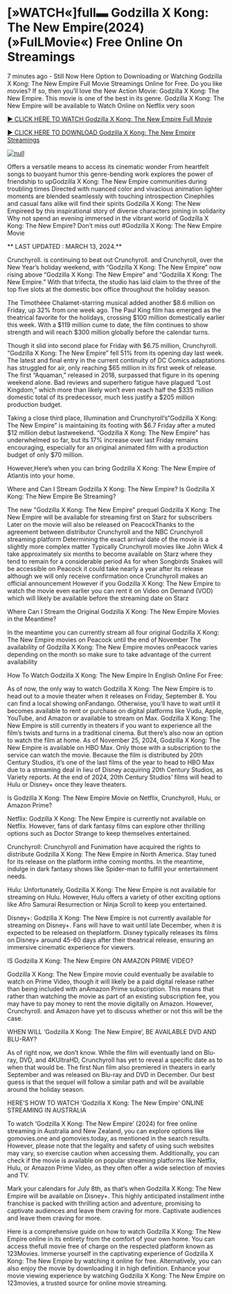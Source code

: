 <h1>[»WATCH«]full▬ Godzilla X Kong: The New Empire(2024) (»FulLMovie«) Free Online On Streamings</h1>

7 minutes ago - Still Now Here Option to Downloading or Watching Godzilla X Kong: The New Empire Full Movie Streamings Online for Free. Do you like movies? If so, then you’ll love the New Action Movie: Godzilla X Kong: The New Empire. This movie is one of the best in its genre. Godzilla X Kong: The New Empire will be available to Watch Online on Netflix very soon</p>
<p dir="auto"><a href="https://stream.evmovies.com/movie/823464/godzilla-x-kong-the-new-empire" rel="nofollow">► CLICK HERE TO WATCH Godzilla X Kong: The New Empire Full Movie</a></p>
<p dir="auto"><a href="https://stream.evmovies.com/movie/823464/godzilla-x-kong-the-new-empire" rel="nofollow">► CLICK HERE TO DOWNLOAD Godzilla X Kong: The New Empire Streamings</a></p>
<p dir="auto"><a href="https://stream.evmovies.com/movie/823464/godzilla-x-kong-the-new-empire" rel="nofollow"><img src="https://camo.githubusercontent.com/abb2148613ed2c31b6fd5c164e6a142c9074d86e9468c674b26300adbf87c7f7/68747470733a2f2f7374617469632e7769787374617469632e636f6d2f6d656469612f3835356132355f30343362356162656234616534643335616330303331393865376665353665647e6d76322e676966" alt="null" style="max-width: 100%;"></a>
      <span>
        <a href="https://stream.evmovies.com/movie/823464/godzilla-x-kong-the-new-empire" rel="nofollow">
</a></span></p><p dir="auto">Offers a versatile means to access its cinematic wonder From heartfelt songs to buoyant humor this genre-bending work explores the power of friendship to upGodzilla X Kong: The New Empire communities during troubling times Directed with nuanced color and vivacious animation lighter moments are blended seamlessly with touching introspection Cinephiles and casual fans alike will find their spirits Godzilla X Kong: The New Empireed by this inspirational story of diverse characters joining in solidarity Why not spend an evening immersed in the vibrant world of Godzilla X Kong: The New Empire? Don’t miss out! #Godzilla X Kong: The New Empire Movie</p>
<p dir="auto">** LAST UPDATED : MARCH 13, 2024.**</p>
<p dir="auto">Crunchyroll. is continuing to beat out Crunchyroll. and Crunchyroll, over the New Year’s holiday weekend, with “Godzilla X Kong: The New Empire” now rising above “Godzilla X Kong: The New Empire” and “Godzilla X Kong: The New Empire.” With that trifecta, the studio has laid claim to the three of the top five slots at the domestic box office throughout the holiday season.</p>
<p dir="auto">The Timothéee Chalamet-starring musical added another $8.6 million on Friday, up 32% from one week ago. The Paul King film has emerged as the theatrical favorite for the holidays, crossing $100 million domestically earlier this week. With a $119 million cume to date, the film continues to show strength and will reach $300 million globally before the calendar turns.</p>

<p dir="auto">Though it slid into second place for Friday with $6.75 million, Crunchyroll. “Godzilla X Kong: The New Empire” fell 51% from its opening day last week. The latest and final entry in the current continuity of DC Comics adaptations has struggled for air, only reaching $65 million in its first week of release. The first “Aquaman,” released in 2018, surpassed that figure in its opening weekend alone. Bad reviews and superhero fatigue have plagued “Lost Kingdom,” which more than likely won’t even reach half the $335 million domestic total of its predecessor, much less justify a $205 million production budget.</p>
<p dir="auto">Taking a close third place, Illumination and Crunchyroll’s“Godzilla X Kong: The New Empire” is maintaining its footing with $6.7 Friday after a muted $12 million debut lastweekend. “Godzilla X Kong: The New Empire” has underwhelmed so far, but its 17% increase over last Friday remains encouraging, especially for an original animated film with a production budget of only $70 million.</p>
<p dir="auto">However,Here’s when you can bring Godzilla X Kong: The New Empire of Atlantis into your home.</p>
<p dir="auto">Where and Can I Stream Godzilla X Kong: The New Empire? Is Godzilla X Kong: The New Empire Be Streaming?</p>
<p dir="auto">The new "Godzilla X Kong: The New Empire" prequel Godzilla X Kong: The New Empire will be available for streaming first on Starz for subscribers Later on the movie will also be released on PeacockThanks to the agreement between distributor Crunchyroll and the NBC Crunchyroll streaming platform Determining the exact arrival date of the movie is a slightly more complex matter Typically Crunchyroll movies like John Wick 4 take approximately six months to become available on Starz where they tend to remain for a considerable period As for when Songbirds Snakes will be accessible on Peacock it could take nearly a year after its release although we will only receive confirmation once Crunchyroll makes an official announcement However if you Godzilla X Kong: The New Empire to watch the movie even earlier you can rent it on Video on Demand (VOD) which will likely be available before the streaming date on Starz</p>
<p dir="auto">Where Can I Stream the Original Godzilla X Kong: The New Empire Movies in the Meantime?</p>
<p dir="auto">In the meantime you can currently stream all four original Godzilla X Kong: The New Empire movies on Peacock until the end of November The availability of Godzilla X Kong: The New Empire movies onPeacock varies depending on the month so make sure to take advantage of the current availability</p>
<p dir="auto">How To Watch Godzilla X Kong: The New Empire In English Online For Free:</p>
<p dir="auto">As of now, the only way to watch Godzilla X Kong: The New Empire is to head out to a movie theater when it releases on Friday, September 8. You can find a local showing onFandango. Otherwise, you’ll have to wait until it becomes available to rent or purchase on digital platforms like Vudu, Apple, YouTube, and Amazon or available to stream on Max. Godzilla X Kong: The New Empire is still currently in theaters if you want to experience all the film’s twists and turns in a traditional cinema. But there’s also now an option to watch the film at home. As of November 25, 2024, Godzilla X Kong: The New Empire is available on HBO Max. Only those with a subscription to the service can watch the movie. Because the film is distributed by 20th Century Studios, it’s one of the last films of the year to head to HBO Max due to a streaming deal in lieu of Disney acquiring 20th Century Studios, as Variety reports. At the end of 2024, 20th Century Studios’ films will head to Hulu or Disney+ once they leave theaters.</p>
<p dir="auto">Is Godzilla X Kong: The New Empire Movie on Netflix, Crunchyroll, Hulu, or Amazon Prime?</p>
<p dir="auto">Netflix: Godzilla X Kong: The New Empire is currently not available on Netflix. However, fans of dark fantasy films can explore other thrilling options such as Doctor Strange to keep themselves entertained.</p>
<p dir="auto">Crunchyroll: Crunchyroll and Funimation have acquired the rights to distribute Godzilla X Kong: The New Empire in North America. Stay tuned for its release on the platform inthe coming months. In the meantime, indulge in dark fantasy shows like Spider-man to fulfill your entertainment needs.</p>
<p dir="auto">Hulu: Unfortunately, Godzilla X Kong: The New Empire is not available for streaming on Hulu. However, Hulu offers a variety of other exciting options like Afro Samurai Resurrection or Ninja Scroll to keep you entertained.</p>
<p dir="auto">Disney+: Godzilla X Kong: The New Empire is not currently available for streaming on Disney+. Fans will have to wait until late December, when it is expected to be released on theplatform. Disney typically releases its films on Disney+ around 45-60 days after their theatrical release, ensuring an immersive cinematic experience for viewers.</p>
<p dir="auto">IS Godzilla X Kong: The New Empire ON AMAZON PRIME VIDEO?</p>
<p dir="auto">Godzilla X Kong: The New Empire movie could eventually be available to watch on Prime Video, though it will likely be a paid digital release rather than being included with anAmazon Prime subscription. This means that rather than watching the movie as part of an existing subscription fee, you may have to pay money to rent the movie digitally on Amazon. However, Crunchyroll. and Amazon have yet to discuss whether or not this will be the case.</p>
<p dir="auto">WHEN WILL ‘Godzilla X Kong: The New Empire’, BE AVAILABLE DVD AND BLU-RAY?</p>
<p dir="auto">As of right now, we don’t know. While the film will eventually land on Blu-ray, DVD, and 4KUltraHD, Crunchyroll has yet to reveal a specific date as to when that would be. The first Nun film also premiered in theaters in early September and was released on Blu-ray and DVD in December. Our best guess is that the sequel will follow a similar path and will be available around the holiday season.</p>
<p dir="auto">HERE’S HOW TO WATCH ‘Godzilla X Kong: The New Empire’ ONLINE STREAMING IN AUSTRALIA</p>
<p dir="auto">To watch ‘Godzilla X Kong: The New Empire’ (2024) for free online streaming in Australia and New Zealand, you can explore options like gomovies.one and gomovies.today, as mentioned in the search results. However, please note that the legality and safety of using such websites may vary, so exercise caution when accessing them. Additionally, you can check if the movie is available on popular streaming platforms like Netflix, Hulu, or Amazon Prime Video, as they often offer a wide selection of movies and TV.</p>
<p dir="auto">Mark your calendars for July 8th, as that’s when Godzilla X Kong: The New Empire will be available on Disney+. This highly anticipated installment inthe franchise is packed with thrilling action and adventure, promising to captivate audiences and leave them craving for more. Captivate audiences and leave them craving for more.</p>
<p dir="auto">Here is a comprehensive guide on how to watch Godzilla X Kong: The New Empire online in its entirety from the comfort of your own home. You can access thefull movie free of charge on the respected platform known as 123Movies. Immerse yourself in the captivating experience of Godzilla X Kong: The New Empire by watching it online for free. Alternatively, you can also enjoy the movie by downloading it in high definition. Enhance your movie viewing experience by watching Godzilla X Kong: The New Empire on 123movies, a trusted source for online movie streaming.</p>
</article>

